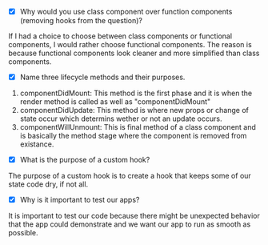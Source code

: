 - [x] Why would you use class component over function components (removing hooks from the question)?

If I had a choice to choose between class components or functional components, I would rather choose functional components.
The reason is because functional components look cleaner and more simplified than class components.

- [x] Name three lifecycle methods and their purposes.

1. componentDidMount: This method is the first phase and it is when the render method is called as well as "componentDidMount"
2. componentDidUpdate: This method is where new props or change of state occur which determins wether or not an update occurs.
3. componentWillUnmount: This is final method of a class component and is basically the method stage where the component is removed from existance.

- [x] What is the purpose of a custom hook?

The purpose of a custom hook is to create a hook that keeps some of our state code dry, if not all.

- [x] Why is it important to test our apps?

It is important to test our code because there might be unexpected behavior that the app could demonstrate and we want our app to run as smooth as possible.